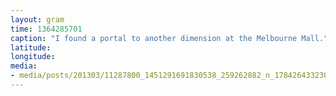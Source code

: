 ```yaml
---
layout: gram
time: 1364285701
caption: "I found a portal to another dimension at the Melbourne Mall."
latitude: 
longitude: 
media:
- media/posts/201303/11287800_1451291691830538_259262882_n_17842643323000351.jpg
---
```

